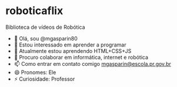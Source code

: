 # roboticaflix
Biblioteca de vídeos de Robótica
- 👋 Olá, sou @mgasparin80
- 👀 Estou interessado em aprender a programar
- 🌱 Atualmente estou aprendendo HTML+CSS+JS
- 💞️ Procuro colaborar em informática, internet e robótica
- 📫 Como entrar em contato comigo mgasparin@escola.pr.gov.br
- 😄 Pronomes: Ele
- ⚡ Curiosidade: Professor